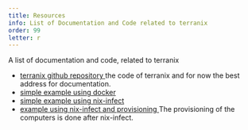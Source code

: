 ```yaml
---
title: Resources
info: List of Documentation and Code related to terranix
order: 99
letter: r
---
```


A list of documentation and code, related to terranix

* [ terranix github repository ]( https://github.com/mrvandalo/terranix ) the code of terranix and for now the best address for documentation.
* [ simple example using docker ]( https://github.com/mrVanDalo/terranix/tree/master/examples/simple-docker-example )
* [ simple example using nix-infect ]( https://github.com/mrVanDalo/terranix/tree/master/examples/nixos-server-example )
* [ example using nix-infect and provisioning ]( https://github.com/mrVanDalo/terranix/tree/master/examples/nixos-server-example-with-plops ) The provisioning of the computers is done after nix-infect.
